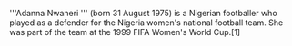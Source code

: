 '''Adanna Nwaneri ''' (born 31 August 1975) is a Nigerian footballer who played as a defender for the Nigeria women's national football team. She was part of the team at the 1999 FIFA Women's World Cup.[1]
